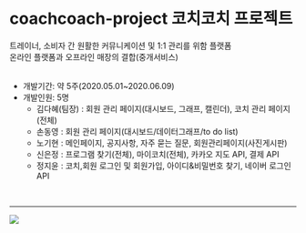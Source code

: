# coachcoach-project 코치코치 프로젝트

트레이너, 소비자 간 원활한 커뮤니케이션 및 1:1 관리를 위함 플랫폼   
온라인 플랫폼과 오프라인 매장의 결합(중개서비스)
<br>
<br>
* 개발기간: 약 5주(2020.05.01~2020.06.09)
* 개발인원: 5명 
    - 김다혜(팀장) : 회원 관리 페이지(대시보드, 그래프, 캘린더), 코치 관리 페이지(전체)
    - 손동영 : 회원 관리 페이지(대시보드/데이터그래프/to do list)
    - 노기현 : 메인페이지, 공지사항, 자주 묻는 질문, 회원관리페이지(사진게시판)
    - 신은정 : 프로그램 찾기(전체), 마이코치(전체), 카카오 지도 API, 결제 API
    - 정지윤 : 코치,회원 로그인 및 회원가입, 아이디&비밀번호 찾기, 네이버 로그인 API
<br>

<hr>
 <img src="https://user-images.githubusercontent.com/58450757/83962747-ecf46d00-a8da-11ea-827f-2d288c0f5a3a.PNG">
